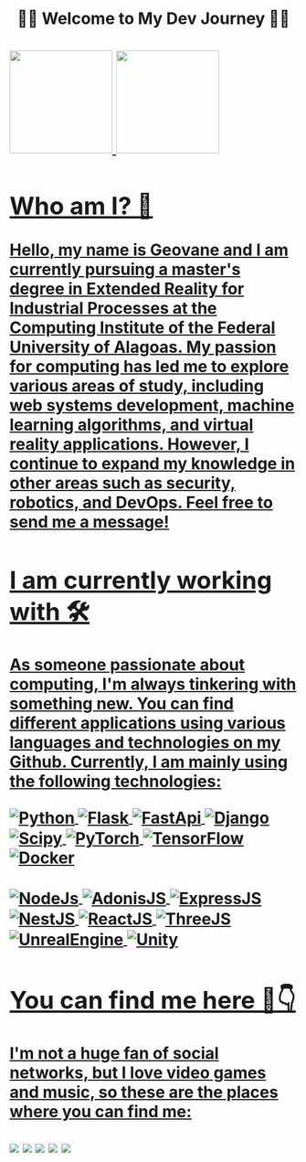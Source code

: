 <h1 align='center'>👨‍💻 Welcome to My Dev Journey 👨‍💻<h1>
 <div >
  <a href="https://github.com/vannisson">
  <img height="180em" src="https://github-readme-stats.vercel.app/api?username=vannisson&show_icons=true&theme=dark&include_all_commits=true&count_private=true"/>
  <img height="180em" src="https://github-readme-stats.vercel.app/api/top-langs/?username=vannisson&layout=compact&langs_count=7&theme=dark"/>
</div>
   
   ## Who am I? 🤔
   Hello, my name is Geovane and I am currently pursuing a master's degree in Extended Reality for Industrial Processes at the Computing Institute of the Federal University of Alagoas. My passion for computing has led me to explore various areas of study, including web systems development, machine learning algorithms, and virtual reality applications. However, I continue to expand my knowledge in other areas such as security, robotics, and DevOps. Feel free to send me a message!
   
   ## I am currently working with 🛠️
   As someone passionate about computing, I'm always tinkering with something new. You can find different applications using various languages and technologies on my Github. Currently, I am mainly using the following technologies:
   
<div style="display: inline_block">
  <img align="center" alt="Python" src="https://img.shields.io/badge/Python-3776AB?style=for-the-badge&logo=python&logoColor=white">
  <img align="center" alt="Flask" src="https://img.shields.io/badge/Flask-000000?style=for-the-badge&logo=flask&logoColor=white">
  <img align="center" alt="FastApi" src="https://img.shields.io/badge/FastAPI-005571?style=for-the-badge&logo=fastapi">
  <img align="center" alt="Django" src="https://img.shields.io/badge/django-%23092E20.svg?style=for-the-badge&logo=django&logoColor=white">
  <img align="center" alt="Scipy" src="https://img.shields.io/badge/SciPy-%230C55A5.svg?style=for-the-badge&logo=scipy&logoColor=%white">
  <img align="center" alt="PyTorch" src="https://img.shields.io/badge/PyTorch-%23EE4C2C.svg?style=for-the-badge&logo=PyTorch&logoColor=white">
  <img align="center" alt="TensorFlow" src="https://img.shields.io/badge/TensorFlow-%23FF6F00.svg?style=for-the-badge&logo=TensorFlow&logoColor=white">
  <img align="center" alt="Docker" src="https://img.shields.io/badge/Docker-2CA5E0?style=for-the-badge&logo=docker&logoColor=white">
</div>
   <br>
<div style="display: inline_block">
  <img align="center" alt="NodeJs" src="https://img.shields.io/badge/Node.js-339933?style=for-the-badge&logo=nodedotjs&logoColor=white">
  <img align="center" alt="AdonisJS" src="https://img.shields.io/badge/adonisjs-%23220052.svg?style=for-the-badge&logo=adonisjs&logoColor=white">
  <img align="center" alt="ExpressJS" src="https://img.shields.io/badge/express.js-%23404d59.svg?style=for-the-badge&logo=express&logoColor=%2361DAFB">
  <img align="center" alt="NestJS" src="https://img.shields.io/badge/nestjs-%23E0234E.svg?style=for-the-badge&logo=nestjs&logoColor=white">
  <img align="center" alt="ReactJS" src="https://img.shields.io/badge/react-%2320232a.svg?style=for-the-badge&logo=react&logoColor=%2361DAFB">
  <img align="center" alt="ThreeJS" src="https://img.shields.io/badge/ThreeJs-black?style=for-the-badge&logo=three.js&logoColor=white">
  <img align="center" alt="UnrealEngine" src="https://img.shields.io/badge/unrealengine-%23313131.svg?style=for-the-badge&logo=unrealengine&logoColor=white">
  <img align="center" alt="Unity" src="https://img.shields.io/badge/unity-%23000000.svg?style=for-the-badge&logo=unity&logoColor=white">
 </div> 

   
 ## You can find me here 🥳👇
 I'm not a huge fan of social networks, but I love video games and music, so these are the places where you can find me:
   
<div> 
  <a href="https://www.linkedin.com/in/geovaneleitefilho" target="_blank"><img src="https://img.shields.io/badge/-LinkedIn-%230077B5?style=for-the-badge&logo=linkedin&logoColor=white" target="_blank"></a> 
  <a href="https://www.instagram.com/geovanelcfilho/" target="_blank"><img src="https://img.shields.io/badge/-Instagram-%23E4405F?style=for-the-badge&logo=instagram&logoColor=white" target="_blank"></a>
  <a href = "mailto:geovane.filho@arapiraca.ufal.br"><img src="https://img.shields.io/badge/-Gmail-%23333?style=for-the-badge&logo=gmail&logoColor=white" target="_blank"></a>
  <a href="https://steamcommunity.com/id/geovanef/" target="_blank"><img src="https://img.shields.io/badge/Steam-000000?style=for-the-badge&logo=steam&logoColor=white" target="_blank"></a> 
  <a href="https://open.spotify.com/user/drks2877" target="_blank"><img src="https://img.shields.io/badge/Spotify-1ED760?&style=for-the-badge&logo=spotify&logoColor=white" target="_blank"></a> 
  


 
</div>
